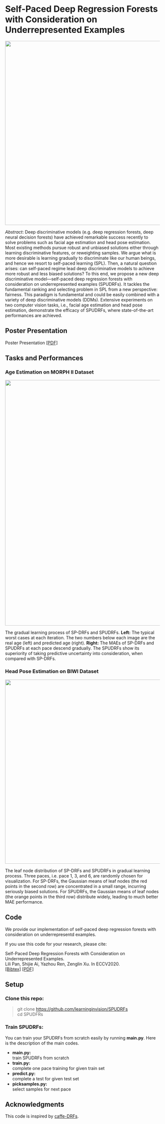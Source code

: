 # Self-Paced Deep Regression Forests with Consideration on Underrepresented Examples

<div align=center>
<img src="https://github.com/learninginvision/SPUDRFs/blob/master/pic/Figure1.png" width="600">
</div>    


*Abstract*: Deep discriminative models (e.g. deep regression forests, deep neural decision forests) have achieved remarkable success recently to solve problems such as facial age estimation and head pose estimation. Most existing methods pursue robust and unbiased solutions either through learning discriminative features, or reweighting samples. We argue what is more desirable is learning gradually to discriminate like our human beings, and hence we resort to self-paced learning (SPL). Then, a natural question arises: can self-paced regime lead deep discriminative models to achieve more robust and less biased solutions? To this end, we propose a new deep discriminative model—self-paced deep regression forests with consideration on underrepresented examples (SPUDRFs). It tackles the fundamental ranking and selecting problem in SPL from a new perspective: fairness. This paradigm is fundamental and could be easily combined with a variety of deep discriminative models (DDMs). Extensive experiments on two computer vision tasks, i.e., facial age estimation and head pose estimation, demonstrate the efficacy of SPUDRFs, where state-of-the-art performances are achieved.


## Poster Presentation 
Poster Presentation [[PDF]](https://drive.google.com/file/d/1bD8ZTLP_6LxMHBdbNBzn6gEdC2JqUCiL/view?usp=sharing)


## Tasks and Performances  
### **Age Estimation on MORPH II Dataset**   
<div align=center>
<img src="https://github.com/learninginvision/SPUDRFs/blob/master/pic/SPUDRFs_validation_new.png" width="800">
</div>

The gradual learning process of SP-DRFs and SPUDRFs. **Left:** The typical worst cases at each iteration. The two numbers below each image are the real age (left) and predicted age (right). **Right:** The MAEs of SP-DRFs and SPUDRFs at each pace descend gradually. The SPUDRFs show its superiority of taking predictive uncertainty into consideration, when compared with SP-DRFs.

### **Head Pose Estimation on BIWI Dataset**   
<div align=center>
<img src="https://github.com/learninginvision/SPUDRFs/blob/master/pic/Uncertainty_efficacy.png" width="600"> 
</div>

The leaf node distribution of SP-DRFs and SPUDRFs in gradual learning process. Three paces, i.e. pace 1, 3, and 6, are randomly chosen for visualization. For SP-DRFs, the Gaussian means of leaf nodes (the red points in the second row) are concentrated in a small range, incurring seriously biased solutions. For SPUDRFs, the Gaussian means of leaf nodes (the orange points in the third row) distribute widely, leading to much better MAE performance.

## Code 
We provide our implementation of self-paced deep regression forests with consideration on underrepresentd examples.

If you use this code for your research, please cite:

Self-Paced Deep Regression Forests with Consideration on Underrepresented Examples.<br>
Lili Pan, Shijie Ai, Yazhou Ren, Zenglin Xu. In ECCV2020.<br>
[[Bibtex]](https://github.com/learninginvision/SPUDRFs/blob/master/pic/bib.txt)  [[PDF]](https://arxiv.org/abs/2004.01459v4)

## Setup

### **Clone this repo:**  
> git clone https://github.com/learninginvision/SPUDRFs   
cd SPUDFRs   

### **Train SPUDRFs:**  
You can train your SPUDRFs from scratch easily by running **main.py**. Here is the description of the main codes.  
- **main.py:**   
train SPUDRFs from scratch  
- **train.py:**   
complete one pace training for given train set
- **predict.py:**   
complete a test for given test set
- **picksamples.py:**   
select samples for next pace  

## Acknowledgments
This code is inspired by [caffe-DRFs](https://github.com/shenwei1231/caffe-DeepRegressionForests).
